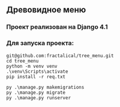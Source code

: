## Древовидное меню

### Проект реализован на Django 4.1

### Для запуска проекта:

```
git@github.com:fractalical/tree_menu.git
cd tree_menu
python -m venv venv
.\venv\Scripts\activate
pip install -r req.txt

py .\manage.py makemigrations
py .\manage.py migrate
py .\manage.py runserver
```